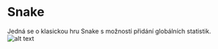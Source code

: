 # Snake
Jedná se o klasickou hru Snake s možností přidání globálních statistik.
![alt text](Isolated.png "Title")

